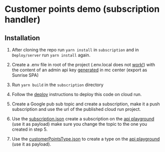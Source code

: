 # Customer points demo (subscription handler)

## Installation

1. After cloning the repo run `yarn install` in `subscription` and in `Deploy/server` run `yarn install` again.

2. Create a .env file in root of the project (.env.local does not [work!](.babelrc#L7)) with the content of an admin api key [generated](https://docs.commercetools.com/getting-started/create-api-client#create-an-api-client) in mc center (export as Sunrise SPA)

3. Run `yarn build` in the `subscription` directory

4. Follow the [deploy](Deploy/Readme.md) instructions to deploy this code on cloud run.

5. Create a Google pub sub topic and create a subscription, make it a push subscription and use the url of the published cloud run project.

6. Use the [subscription.json](commercetools/subscription.json) create a subscription on the [api playground](https://impex.europe-west1.gcp.commercetools.com/playground) (use it as payload) make sure you change the topic to the one you created in step 5.

7. Use the [customerPointsType.json](commercetools/customerPointsType.json) to create a type on the [api playground](https://impex.europe-west1.gcp.commercetools.com/playground) (use it as payload).
